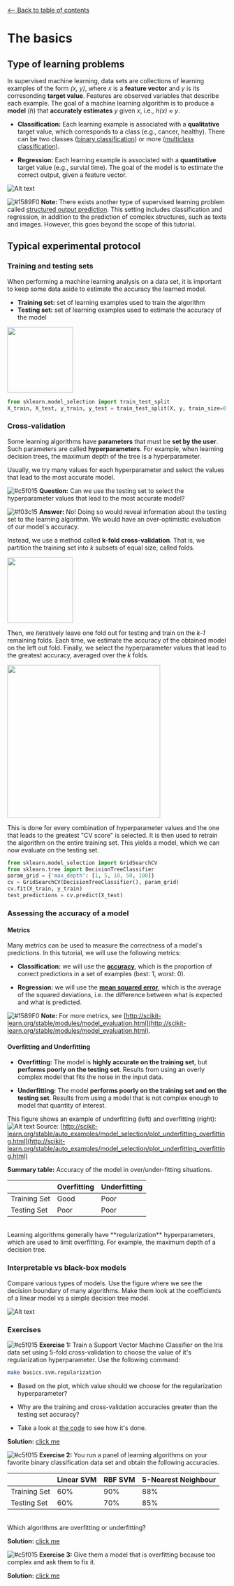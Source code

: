 <a href="../../#table-of-contents"><-- Back to table of contents</a>

# The basics

## Type of learning problems

In supervised machine learning, data sets are collections of learning examples of the form *(x, y)*, where *x* is a **feature vector** and *y* is its corresonding **target value**. Features are observed variables that describe each example. The goal of a machine learning algorithm is to produce a **model** (*h*) that **accurately estimates** *y* given *x*, i.e., *h(x) &asymp; y*.

* **Classification:** Each learning example is associated with a **qualitative** target value, which corresponds to a class (e.g., cancer, healthy). There can be two classes ([binary classification](https://en.wikipedia.org/wiki/Binary_classification)) or more ([multiclass classification](https://en.wikipedia.org/wiki/Multiclass_classification)).

* **Regression:** Each learning example is associated with a **quantitative** target value (e.g., survial time). The goal of the model is to estimate the correct output, given a feature vector.

![Alt text](../../figures/figure.classification.vs.regression.png)

![#1589F0](https://placehold.it/15/1589F0/000000?text=+) **Note:** There exists another type of supervised learning problem called [structured output prediction](https://en.wikipedia.org/wiki/Structured_prediction). This setting includes classification and regression, in addition to the prediction of complex structures, such as texts and images. However, this goes beyond the scope of this tutorial.


## Typical experimental protocol

### Training and testing sets

When performing a machine learning analysis on a data set, it is important to keep some data aside to estimate the accuracy the learned model.

* **Training set:** set of learning examples used to train the algorithm
* **Testing set:** set of learning examples used to estimate the accuracy of the model

<img src="figures/train_test_split.png" height="150" />

```python
from sklearn.model_selection import train_test_split
X_train, X_test, y_train, y_test = train_test_split(X, y, train_size=0.8)
```

### Cross-validation

Some learning algorithms have **parameters** that must be **set by the user**. Such parameters are called **hyperparameters**. For example, when learning decision trees, the maximum depth of the tree is a hyperparameter.

Usually, we try many values for each hyperparameter and select the values that lead to the most accurate model.

![#c5f015](https://placehold.it/15/c5f015/000000?text=+) **Question:** Can we use the testing set to select the hyperparameter values that lead to the most accurate model?

![#f03c15](https://placehold.it/15/f03c15/000000?text=+) **Answer:** No! Doing so would reveal information about the testing set to the learning algorithm. We would have an over-optimistic evaluation of our model's accuracy.

Instead, we use a method called **k-fold cross-validation**. That is, we partition the training set into *k* subsets of equal size, called folds. 

<img src="figures/folds.png" height="150" />

Then, we iteratively leave one fold out for testing and train on the *k-1* remaining folds. Each time, we estimate the accuracy of the obtained model on the left out fold. Finally, we select the hyperparameter values that lead to the greatest accuracy, averaged over the *k* folds. 

<img src="figures/cross_validation.png" height="350" />

This is done for every combination of hyperparameter values and the one that leads to the greatest "CV score" is selected. It is then used to retrain the algorithm on the entire training set. This yields a model, which we can now evaluate on the testing set.

```python
from sklearn.model_selection import GridSearchCV
from sklearn.tree import DecisionTreeClassifier
param_grid = {'max_depth': [1, 5, 10, 50, 100]}
cv = GridSearchCV(DecisionTreeClassifier(), param_grid)
cv.fit(X_train, y_train)
test_predictions = cv.predict(X_test)
```

### Assessing the accuracy of a model

#### Metrics

Many metrics can be used to measure the correctness of a model's predictions. In this tutorial, we will use the following metrics:

* **Classification:** we will use the [**accuracy**](http://scikit-learn.org/stable/modules/model_evaluation.html#accuracy-score), which is the proportion of correct predictions in a set of examples (best: 1, worst: 0).

* **Regression:** we will use the [**mean squared error**](https://en.wikipedia.org/wiki/Mean_squared_error), which is the average of the squared deviations, i.e. the difference between what is expected and what is predicted.

![#1589F0](https://placehold.it/15/1589F0/000000?text=+) **Note:** For more metrics, see [http://scikit-learn.org/stable/modules/model_evaluation.html](http://scikit-learn.org/stable/modules/model_evaluation.html).


#### Overfitting and Underfitting

* **Overfitting:** The model is **highly accurate on the training set**, but **performs poorly on the testing set**. Results from using an overly complex model that fits the noise in the input data.

* **Underfitting:** The model **performs poorly on the training set and on the testing set**. Results from using a model that is not complex enough to model that quantity of interest.

This figure shows an example of underfitting (left) and overfitting (right):
![Alt text](./figures/over_under_fitting.png)
Source: [http://scikit-learn.org/stable/auto_examples/model_selection/plot_underfitting_overfitting.html](http://scikit-learn.org/stable/auto_examples/model_selection/plot_underfitting_overfitting.html)

**Summary table:** Accuracy of the model in over/under-fitting situations.

|              	| Overfitting 	| Underfitting 	|
|--------------	|-------------	|--------------	|
| Training Set 	| Good        	| Poor         	|
| Testing Set  	| Poor        	| Poor         	|

<br />
Learning algorithms generally have **regularization** hyperparameters, which are used to limit overfitting. For example, the maximum depth of a decision tree.




### Interpretable vs black-box models

Compare various types of models. Use the figure where we see the decision boundary of many algorithms. Make them look at the coefficients of a linear model vs a simple decision tree model.

![Alt text](https://github.com/aldro61/pyscm/raw/master/examples/decision_boundary.png)

### Exercises

![#c5f015](https://placehold.it/15/c5f015/000000?text=+) **Exercise 1:** Train a Support Vector Machine Classifier on the Iris data set using 5-fold cross-validation to choose the value of it's regularization hyperparameter. Use the following command:

```bash
make basics.svm.regularization
```

* Based on the plot, which value should we choose for the regularization hyperparameter?

* Why are the training and cross-validation accuracies greater than the testing set accuracy?

* Take a look at [the code](http://todo.com) to see how it's done.

**Solution:** [click me](http://test.com)


![#c5f015](https://placehold.it/15/c5f015/000000?text=+) **Exercise 2:** You run a panel of learning algorithms on your favorite binary classification data set and obtain the following accuracies.

|              | Linear SVM | RBF SVM | 5-Nearest Neighbour |
|--------------|------------|---------|---------------------|
| Training Set | 60%        | 90%     | 88%                 |
| Testing Set  | 60%        | 70%     | 85%                 |

<br />
Which algorithms are overfitting or underfitting?

**Solution:** [click me](http://test.com)


![#c5f015](https://placehold.it/15/c5f015/000000?text=+) **Exercise 3:** Give them a model that is overfitting because too complex and ask them to fix it.

**Solution:** [click me](http://test.com)